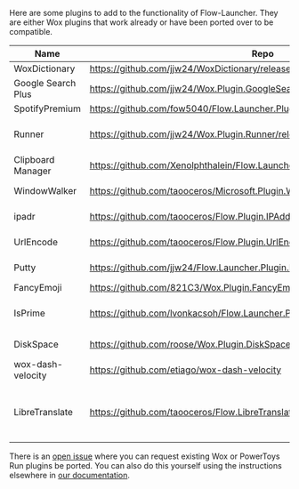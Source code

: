 Here are some plugins to add to the functionality of Flow-Launcher.  They are either Wox plugins that work already or have been ported over to be compatible.

<!--START_SECTION:plugin-->
| Name | Repo | Function |
| --- | --- | --- |
| WoxDictionary | https://github.com/jjw24/WoxDictionary/releases/latest | Dictionary | 
| Google Search Plus | https://github.com/jjw24/Wox.Plugin.GoogleSearch/releases/latest | Google Search |
| SpotifyPremium | https://github.com/fow5040/Flow.Launcher.Plugin.SpotifyPremium/releases/latest | Spotify Search |
| Runner | https://github.com/jjw24/Wox.Plugin.Runner/releases/latest | Create command line aliases |
| Clipboard Manager | https://github.com/Xenolphthalein/Flow.Launcher.Plugin.ClipboardHistory | Manage your clipboard |
| WindowWalker | https://github.com/taooceros/Microsoft.Plugin.WindowWalker | Alt+Tab Enhancer |
| ipadr | https://github.com/taooceros/Flow.Plugin.IPAddress | Tells you your IP address |
| UrlEncode | https://github.com/taooceros/Flow.Plugin.UrlEncode | Encode/Decode strings for URLs |
| Putty | https://github.com/jjw24/Flow.Launcher.Plugin.Putty | Launch a PuTTy client |
| FancyEmoji | https://github.com/821C3/Wox.Plugin.FancyEmoji | Emoji Search |
| IsPrime | https://github.com/lvonkacsoh/Flow.Launcher.Plugin.IsPrime | Tells you if an entered number is prime or not |
| DiskSpace | https://github.com/roose/Wox.Plugin.DiskSpace | Shows available disk space |
| wox-dash-velocity | https://github.com/etiago/wox-dash-velocity | Integrate with [Velocity](https://velocity.silverlakesoftware.com/) |
| LibreTranslate | https://github.com/taooceros/Flow.LibreTranslate | Multi-language translation tool with [LibreTranslate](https://github.com/uav4geo/LibreTranslate) back-end |
<!--END_SECTION:plugin-->

There is an [open issue](https://github.com/Flow-Launcher/Flow.Launcher/issues/170) where you can request existing Wox or PowerToys Run plugins be ported.  You can also do this yourself using the instructions elsewhere in [our documentation](https://flow-launcher.github.io/docs/#/port-plugins).
